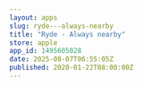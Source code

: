 ```yaml
---
layout: apps
slug: ryde---always-nearby
title: "Ryde - Always nearby"
store: apple
app_id: 1495605028
date: 2025-08-07T06:55:05Z
published: 2020-01-22T08:00:00Z
---
```

